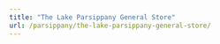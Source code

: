 ```yaml
---
title: "The Lake Parsippany General Store"
url: /parsippany/the-lake-parsippany-general-store/
---
```

